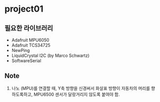 # project01

## 필요한 라이브러리

- Adafruit MPU6050
- Adafruit TCS34725
- NewPing
- LiquidCrystal I2C (by Marco Schwartz)
- SoftwareSerial

## Note

1. 나노 (MPU)를 연결할 때, Y축 방향을 신경써서 화살표 방향이 자동차의 머리를 향하도록하고, MPU6500 센서가 달랑거리지 않도록 붙여야 함.
